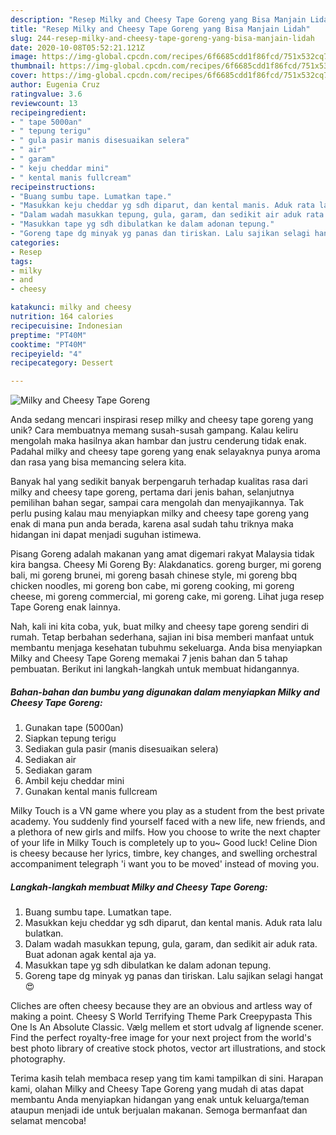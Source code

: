 ```yaml
---
description: "Resep Milky and Cheesy Tape Goreng yang Bisa Manjain Lidah"
title: "Resep Milky and Cheesy Tape Goreng yang Bisa Manjain Lidah"
slug: 244-resep-milky-and-cheesy-tape-goreng-yang-bisa-manjain-lidah
date: 2020-10-08T05:52:21.121Z
image: https://img-global.cpcdn.com/recipes/6f6685cdd1f86fcd/751x532cq70/milky-and-cheesy-tape-goreng-foto-resep-utama.jpg
thumbnail: https://img-global.cpcdn.com/recipes/6f6685cdd1f86fcd/751x532cq70/milky-and-cheesy-tape-goreng-foto-resep-utama.jpg
cover: https://img-global.cpcdn.com/recipes/6f6685cdd1f86fcd/751x532cq70/milky-and-cheesy-tape-goreng-foto-resep-utama.jpg
author: Eugenia Cruz
ratingvalue: 3.6
reviewcount: 13
recipeingredient:
- " tape 5000an"
- " tepung terigu"
- " gula pasir manis disesuaikan selera"
- " air"
- " garam"
- " keju cheddar mini"
- " kental manis fullcream"
recipeinstructions:
- "Buang sumbu tape. Lumatkan tape."
- "Masukkan keju cheddar yg sdh diparut, dan kental manis. Aduk rata lalu bulatkan."
- "Dalam wadah masukkan tepung, gula, garam, dan sedikit air aduk rata. Buat adonan agak kental aja ya."
- "Masukkan tape yg sdh dibulatkan ke dalam adonan tepung."
- "Goreng tape dg minyak yg panas dan tiriskan. Lalu sajikan selagi hangat😍"
categories:
- Resep
tags:
- milky
- and
- cheesy

katakunci: milky and cheesy 
nutrition: 164 calories
recipecuisine: Indonesian
preptime: "PT40M"
cooktime: "PT40M"
recipeyield: "4"
recipecategory: Dessert

---
```



![Milky and Cheesy Tape Goreng](https://img-global.cpcdn.com/recipes/6f6685cdd1f86fcd/751x532cq70/milky-and-cheesy-tape-goreng-foto-resep-utama.jpg)

Anda sedang mencari inspirasi resep milky and cheesy tape goreng yang unik? Cara membuatnya memang susah-susah gampang. Kalau keliru mengolah maka hasilnya akan hambar dan justru cenderung tidak enak. Padahal milky and cheesy tape goreng yang enak selayaknya punya aroma dan rasa yang bisa memancing selera kita.

Banyak hal yang sedikit banyak berpengaruh terhadap kualitas rasa dari milky and cheesy tape goreng, pertama dari jenis bahan, selanjutnya pemilihan bahan segar, sampai cara mengolah dan menyajikannya. Tak perlu pusing kalau mau menyiapkan milky and cheesy tape goreng yang enak di mana pun anda berada, karena asal sudah tahu triknya maka hidangan ini dapat menjadi suguhan istimewa.

Pisang Goreng adalah makanan yang amat digemari rakyat Malaysia tidak kira bangsa. Cheesy Mi Goreng By: Alakdanatics. goreng burger, mi goreng bali, mi goreng brunei, mi goreng basah chinese style, mi goreng bbq chicken noodles, mi goreng bon cabe, mi goreng cooking, mi goreng cheese, mi goreng commercial, mi goreng cake, mi goreng. Lihat juga resep Tape Goreng enak lainnya.


Nah, kali ini kita coba, yuk, buat milky and cheesy tape goreng sendiri di rumah. Tetap berbahan sederhana, sajian ini bisa memberi manfaat untuk membantu menjaga kesehatan tubuhmu sekeluarga. Anda bisa menyiapkan Milky and Cheesy Tape Goreng memakai 7 jenis bahan dan 5 tahap pembuatan. Berikut ini langkah-langkah untuk membuat hidangannya.

<!--inarticleads1-->

##### Bahan-bahan dan bumbu yang digunakan dalam menyiapkan Milky and Cheesy Tape Goreng:

1. Gunakan  tape (5000an)
1. Siapkan  tepung terigu
1. Sediakan  gula pasir (manis disesuaikan selera)
1. Sediakan  air
1. Sediakan  garam
1. Ambil  keju cheddar mini
1. Gunakan  kental manis fullcream


Milky Touch is a VN game where you play as a student from the best private academy. You suddenly find yourself faced with a new life, new friends, and a plethora of new girls and milfs. How you choose to write the next chapter of your life in Milky Touch is completely up to you~ Good luck! Celine Dion is cheesy because her lyrics, timbre, key changes, and swelling orchestral accompaniment telegraph &#39;i want you to be moved&#39; instead of moving you. 

<!--inarticleads2-->

##### Langkah-langkah membuat Milky and Cheesy Tape Goreng:

1. Buang sumbu tape. Lumatkan tape.
1. Masukkan keju cheddar yg sdh diparut, dan kental manis. Aduk rata lalu bulatkan.
1. Dalam wadah masukkan tepung, gula, garam, dan sedikit air aduk rata. Buat adonan agak kental aja ya.
1. Masukkan tape yg sdh dibulatkan ke dalam adonan tepung.
1. Goreng tape dg minyak yg panas dan tiriskan. Lalu sajikan selagi hangat😍


Cliches are often cheesy because they are an obvious and artless way of making a point. Cheesy S World Terrifying Theme Park Creepypasta This One Is An Absolute Classic. Vælg mellem et stort udvalg af lignende scener. Find the perfect royalty-free image for your next project from the world&#39;s best photo library of creative stock photos, vector art illustrations, and stock photography. 

Terima kasih telah membaca resep yang tim kami tampilkan di sini. Harapan kami, olahan Milky and Cheesy Tape Goreng yang mudah di atas dapat membantu Anda menyiapkan hidangan yang enak untuk keluarga/teman ataupun menjadi ide untuk berjualan makanan. Semoga bermanfaat dan selamat mencoba!
